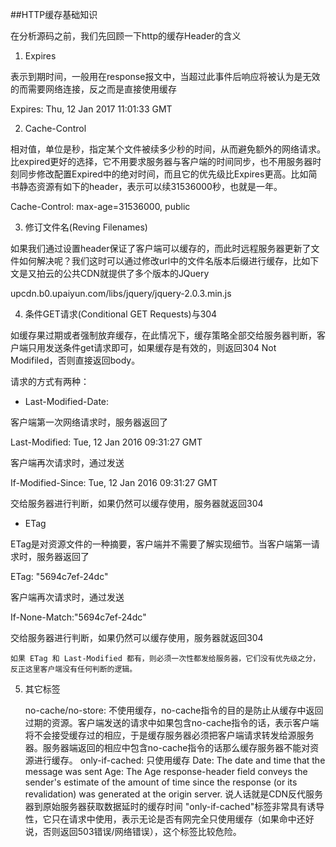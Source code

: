 ##HTTP缓存基础知识

在分析源码之前，我们先回顾一下http的缓存Header的含义


1. Expires

表示到期时间，一般用在response报文中，当超过此事件后响应将被认为是无效的而需要网络连接，反之而是直接使用缓存

Expires: Thu, 12 Jan 2017 11:01:33 GMT

2. Cache-Control

相对值，单位是秒，指定某个文件被续多少秒的时间，从而避免额外的网络请求。比expired更好的选择，它不用要求服务器与客户端的时间同步，也不用服务器时刻同步修改配置Expired中的绝对时间，而且它的优先级比Expires更高。比如简书静态资源有如下的header，表示可以续31536000秒，也就是一年。

Cache-Control: max-age=31536000, public

3. 修订文件名(Reving Filenames)

如果我们通过设置header保证了客户端可以缓存的，而此时远程服务器更新了文件如何解决呢？我们这时可以通过修改url中的文件名版本后缀进行缓存，比如下文是又拍云的公共CDN就提供了多个版本的JQuery

upcdn.b0.upaiyun.com/libs/jquery/jquery-2.0.3.min.js

4. 条件GET请求(Conditional GET Requests)与304

如缓存果过期或者强制放弃缓存，在此情况下，缓存策略全部交给服务器判断，客户端只用发送条件get请求即可，如果缓存是有效的，则返回304 Not Modifiled，否则直接返回body。

请求的方式有两种：
+ Last-Modified-Date:

客户端第一次网络请求时，服务器返回了

Last-Modified: Tue, 12 Jan 2016 09:31:27 GMT

客户端再次请求时，通过发送

If-Modified-Since: Tue, 12 Jan 2016 09:31:27 GMT

交给服务器进行判断，如果仍然可以缓存使用，服务器就返回304
+ ETag

ETag是对资源文件的一种摘要，客户端并不需要了解实现细节。当客户端第一请求时，服务器返回了

ETag: "5694c7ef-24dc"

客户端再次请求时，通过发送

If-None-Match:"5694c7ef-24dc"

交给服务器进行判断，如果仍然可以缓存使用，服务器就返回304

    如果 ETag 和 Last-Modified 都有，则必须一次性都发给服务器，它们没有优先级之分，反正这里客户端没有任何判断的逻辑。

5. 其它标签

    no-cache/no-store: 不使用缓存，no-cache指令的目的是防止从缓存中返回过期的资源。客户端发送的请求中如果包含no-cache指令的话，表示客户端将不会接受缓存过的相应，于是缓存服务器必须把客户端请求转发给源服务器。服务器端返回的相应中包含no-cache指令的话那么缓存服务器不能对资源进行缓存。
    only-if-cached: 只使用缓存
    Date: The date and time that the message was sent
    Age: The Age response-header field conveys the sender's estimate of the amount of time since the response (or its revalidation) was generated at the origin server. 说人话就是CDN反代服务器到原始服务器获取数据延时的缓存时间
    "only-if-cached"标签非常具有诱导性，它只在请求中使用，表示无论是否有网完全只使用缓存（如果命中还好说，否则返回503错误/网络错误），这个标签比较危险。
